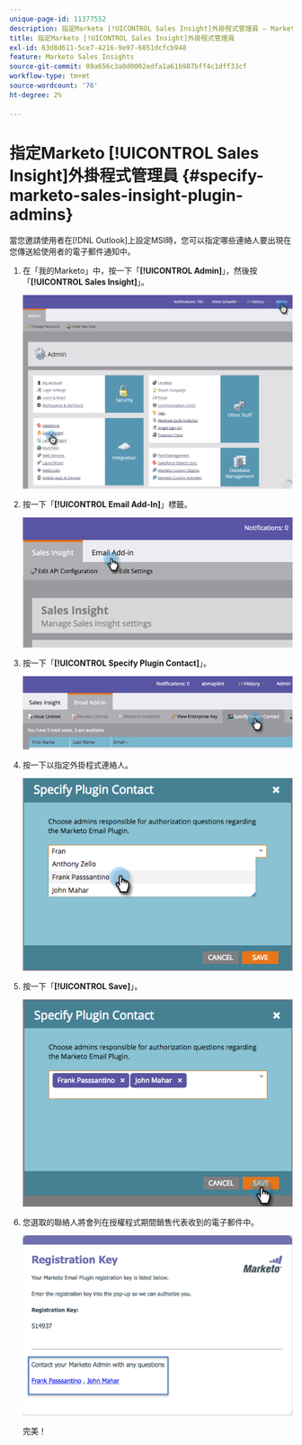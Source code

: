 ```yaml
---
unique-page-id: 11377552
description: 指定Marketo [!UICONTROL Sales Insight]外掛程式管理員 — Marketo檔案 — 產品檔案
title: 指定Marketo [!UICONTROL Sales Insight]外掛程式管理員
exl-id: 63d8d611-5ce7-4216-9e97-6051dcfcb948
feature: Marketo Sales Insights
source-git-commit: 09a656c3a0d0002edfa1a61b987bff4c1dff33cf
workflow-type: tm+mt
source-wordcount: '76'
ht-degree: 2%

---
```


# 指定Marketo [!UICONTROL Sales Insight]外掛程式管理員 {#specify-marketo-sales-insight-plugin-admins}

當您邀請使用者在[!DNL Outlook]上設定MSI時，您可以指定哪些連絡人要出現在您傳送給使用者的電子郵件通知中。

1. 在「我的Marketo」中，按一下「**[!UICONTROL Admin]**」，然後按「**[!UICONTROL Sales Insight]**」。

   ![](assets/image2016-7-25-14-3a12-3a59.png)

1. 按一下「**[!UICONTROL Email Add-In]**」標籤。

   ![](assets/image2016-7-25-14-3a2-3a53.png)

1. 按一下「**[!UICONTROL Specify Plugin Contact]**」。

   ![](assets/image2016-7-25-14-3a7-3a27.png)

1. 按一下以指定外掛程式連絡人。

   ![](assets/image2016-8-25-11-3a21-3a38.png)

1. 按一下「**[!UICONTROL Save]**」。

   ![](assets/image2016-8-25-11-3a17-3a7.png)

1. 您選取的聯絡人將會列在授權程式期間銷售代表收到的電子郵件中。

   ![](assets/image2016-8-25-11-3a33-3a33.png)

   完美！

